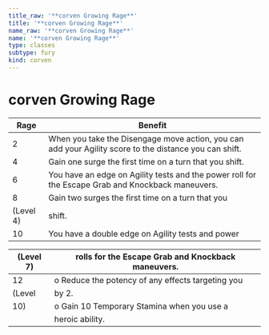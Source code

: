 ```yaml
---
title_raw: '**corven Growing Rage**'
title: '**corven Growing Rage**'
name_raw: '**corven Growing Rage**'
name: '**corven Growing Rage**'
type: classes
subtype: fury
kind: corven
---
```


# **corven Growing Rage**

| Rage      | Benefit                                                                                                |
| --------- | ------------------------------------------------------------------------------------------------------ |
| 2         | When you take the Disengage move action, you can add your Agility score to the distance you can shift. |
| 4         | Gain one surge the first time on a turn that you shift.                                                |
| 6         | You have an edge on Agility tests and the power roll for the Escape Grab and Knockback maneuvers.      |
| 8         | Gain two surges the first time on a turn that you                                                      |
| (Level 4) | shift.                                                                                                 |
| 10        | You have a double edge on Agility tests and power                                                      |

| (Level 7) | rolls for the Escape Grab and Knockback maneuvers. |
| --------- | -------------------------------------------------- |
| 12        | o Reduce the potency of any effects targeting you  |
| (Level    | by 2.                                              |
| 10)       | o Gain 10 Temporary Stamina when you use a         |
|           | heroic ability.                                    |
